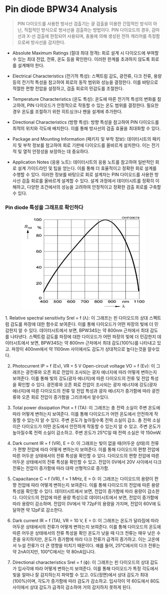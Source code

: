 # Pin diode BPW34 Analysis
> PIN 다이오드를 사용한 방사선 검출기는 광 검출을 이용한 간접적인 방식이 아닌, 직접적인 방식으로 방사선을 검출하는 방법이다. PIN 다이오드의 경우, 감마선과 X-선 검출에 한정되어 사용되며, 충돌에 의해 생성된 전하 캐리어를 측정함으로써 방사선을 감지한다.  

- Absolute Maximum Ratings (절대 최대 정격): 
회로 설계 시 다이오드에 부여할 수 있는 최대 전압, 전류, 온도 등을 확인한다. 이러한 한계를 초과하지 않도록 회로를 설계해야 한다.  

- Electrical Characteristics (전기적 특성): 
스펙트럼 감도, 광전류, 다크 전류, 용량 등의 전기적 특성을 참고하여 회로의 동작 범위와 성능을 결정한다. 이를 바탕으로 적절한 편향 전압을 설정하고, 검출 회로의 민감도를 조절한다.  

- Temperature Characteristics (온도 특성): 
온도에 따른 전기적 특성의 변화를 참고하여, PIN 다이오드가 안정적으로 작동할 수 있는 온도 범위를 결정한다. 필요한 경우 온도를 조절하기 위한 히트싱크나 팬을 설계에 추가한다.  

- Directional Characteristics (방향 특성): 
방향 특성을 참고하여 PIN 다이오드를 최적의 위치와 각도에 배치한다. 이를 통해 방사선의 검출 효율을 최대화할 수 있다.  

- Package and Mounting Information (패키지 및 부착 정보): 
데이터시트의 패키지 및 부착 정보를 참고하여 회로 기판에 다이오드를 올바르게 설치한다. 이는 전기적 및 열적 안정성을 보장하는 데 중요하다.

- Application Notes (응용 노트): 
데이터시트의 응용 노트를 참고하여 일반적인 회로 설계 가이드라인 및 팁을 얻는다. 이를 통해 더 효율적이고 정확한 회로 설계를 수행할 수 있다.
이러한 정보를 바탕으로 회로 설계자는 PIN 다이오드를 사용한 방사선 검출 회로를 올바르게 설계할 수 있다. 
설계 과정에서 데이터시트를 정확히 이해하고, 다양한 조건에서의 성능을 고려하여 안정적이고 정확한 검출 회로를 구축할 수 있다.  

### Pin diode 특성을 그래프로 확인하다  
<p align="center">
<img src="https://github.com/star1css/Electrical-and-Electronics/blob/main/./Relative spectral sensitivity-1.jpg" width="400px" height="300px" title=""/> 
</p>
1. Relative spectral sensitivity Srel = f (λ): 
이 그래프는 핀 다이오드의 상대 스펙트럼 감도를 파장에 대한 함수로 보여준다. 
이를 통해 다이오드가 어떤 파장의 빛에 더 민감한지 알 수 있다. 
데이터시트에서 보면, BPW34S는 약 800nm 근처에서 최대 감도를 나타낸다.
스펙트럼 감도를 파장에 대한 다이오드가 어떤 파장의 빛에 더 민감한지 데이터시트에서 보면, BPW34S는 약 800nm 근처에서 최대 감도(100%)를 나타내고 있고. 
파장이 400nm에서 약 1100nm 사이에서도 감도가 상대적으로 높다는것을 알수있다.

2. Photocurrent IP = f (Ev), VR = 5 V Open-circuit voltage VO = f (Ev): 
이 그래프는 광전류와 오픈 회로 전압이 조사되는 광자 에너지에 따라 어떻게 변하는지 보여준다. 
이를 통해 빛의 강도(광자 에너지)에 따른 다이오드의 전류 및 전압 특성을 확인할 수 있다.
광전류와 오픈 회로 전압이 조사되는 광자 에너지에 강도(광자 에너지)에 따른 다이오드의 전류 및 전압 특성과 광자 에너지가 증가함에 따라 광전류와 오픈 회로 전압이 증가함을 그리프에서 알수있다.


3. Total power dissipation Ptot = f (TA): 
이 그래프는 총 전력 소실이 주변 온도에 따라 어떻게 변하는지 보여준다. 
이를 통해 다이오드가 어떤 온도에서 안전하게 작동할 수 있는지 알 수 있다. 
주변 온도가 높아질수록 전력 소실이 감소.
총 전력 소실이은 다이오드가 어떤 온도에서 안전하게 작동할 수 있는지 알 수 있고. 주변 온도가 높아질수록 전력 소실이 감소하고. 주변 온도가 25℃일 때 전력 소실은 약 150mW.

4. Dark current IR = f (VR), E = 0: 
이 그래프는 빛이 없을 때(어두운 상태)의 전류가 편향 전압에 따라 어떻게 변하는지 보여준다. 
이를 통해 다이오드의 편향 전압에 따른 어두운 상태에서의 전류 특성을 확인할 수 있다.
다이오드의 편향 전압에 따른 어두운 상태에서의 전류 특성을 확인할 수 있고. 전압이 0V에서 20V 사이에서 다크 전류는 전압이 증가함에 따라 대략 선형적으로 증가함.

5. Capacitance C = f (VR), f = 1 MHz, E = 0: 
이 그래프는 다이오드의 용량이 편향 전압에 따라 어떻게 변하는지 보여준다. 
이를 통해 다이오드의 전압에 따른 용량 특성을 확인할 수 있다. 
데이터시트에서 보면, 전압이 증가함에 따라 용량이 감소한다.
다이오드의 전압에 따른 용량 특성으로 데이터시트에서 보면, 전압이 증가함에 따라 용량이 감소하며. 전압이 0V에서 약 72pF의 용량을 가지며, 전압이 60V에 도달하면 약 12pF로 감소한다.

6. Dark current IR = f (TA), VR = 10 V, E = 0: 
이 그래프는 온도가 달라짐에 따라 어두운 상태에서의 전류가 어떻게 변하는지 보여준다. 
이를 통해 다이오드의 온도에 따른 어두운 상태에서의 전류 특성을 확인
온도가 낮을 때 다크 전류는 매우 낮은 수준을 유지하지만, 온도가 증가함에 따라 다크 전류가 급격히 증가하고. 
이는 고온에서 누설 전류가 더 큰 영향을 미치기 때문이다. 예를 들어, 25℃에서의 다크 전류는 약 2nA이지만, 100℃에서는 약 80nA입니다.

7. Directional characteristics Srel = f (ϕ): 
이 그래프는 핀 다이오드의 상대 감도가 입사각에 따라 어떻게 변하는지 보여준다. 
이를 통해 다이오드가 특정 각도에서 빛을 얼마나 잘 감지하는지 파악할 수 있고. 0도(정면)에서 상대 감도가 최대(100%)이며, 각도가 증가함에 따라 감도가 감소하고. 
입사각이 약 60도에서 80도 사이에서 상대 감도가 급격히 감소하여 거의 감지하지 못하게 된다.
